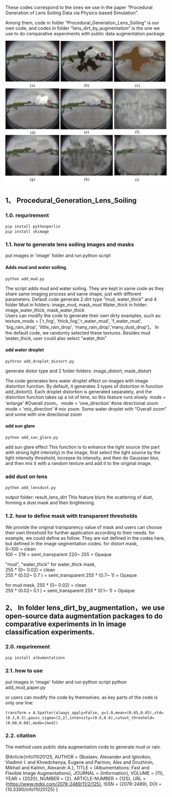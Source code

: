 These codes correspond to the ones we use in the paper “Procedural Generation of Lens Soiling Data via Physics-based Simulation”.

Among them, code in folder “Procedural_Generation_Lens_Soiling” is our own code, and codes in folder “lens_dirt_by_augmentation” is the one we use to do comparative experiments with public data augmentation package.

![Example Image](images/fig1.png)

## 1、 Procedural_Generation_Lens_Soiling 
### 1.0. requrirement
	pip install pythonperlin
	pip install skimage

### 1.1. how to generate lens soiling images and masks

put images in 'image' folder and run python script
#### Adds mud and water soiling.
	python add_mud.py
The script adds mud and water soiling. They are kept in same code as they share same imaging process and same shape, just with different parameters.
Default code generate 2 dirt type ”mud, water_thick” and 4 folder
		Mud in folders:  image_mud, mask_mud
		Water_thick in folder:  image_water_thick, mask_water_thick	   
Users can modify the code to generate their own dirty examples, such as:
texture_mods = ['r_fog', 'thick_fog','r_water_mud',  'f_water_mud',  'big_rain_drop', 'little_rain_drop', 'many_rain_drop','many_dust_drop']。 In the default code, we randomly selected these textures.
Besides mud \water_thick, user could also select “water_thin”

#### add water droplet		
	pythron add_droplet_distort.py
generate distor type and 2 folder
	folders:  image_distort, mask_distort

The code generates lens water droplet effect on images with image distortion function. By default, it generates 3 types of distortion in function add_distort(). Each droplet distortion is generated separately, and the distortion function takes up a lot of time, so this feature runs slowly. 
mode = 'enlarge'  #Overall zoom。
mode = 'one_direction'   #one directional zoom
mode = 'mix_direction' # mix zoom. Some water droplet with “Overall zoom” and some with one directional zoom
#### add sun glare
	python add_sun_glare.py
add sun glare effect
This function is to enhance the light source (the part with strong light intensity) in the image, first select the light source by the light intensity threshold, increase its intensity, and then do Gaussian blur, and then mix it with a random texture and add it to the original image.
### add dust on lens
	python add_lensdust.py
output folder: result_lens_dirt
This feature blurs the scattering of dust, forming a dust mask and then brightening.

### 1.2. how to define mask with transparent thresholds
We provide the original transparency value of mask and users can choose their own threshold for further application according to their needs.
for example, we could define as follow. They are not defined in the codes here, but defined in the image segmentation codes.
for distort mask,  
       0~100   = clean    
       100 ~ 219  = semi_transparent
       220~ 255  = Opaque

"mud", "water_thick"
for water_thick mask,  
       255 * (0~ 0.02) = clean    
       255 * (0.02~ 0.7 )  = semi_transparent
       255 * (0.7~ 1)  = Opaque

for mud mask,
	       255 * (0~ 0.02) = clean    
       255 * (0.02~ 0.1 )  = semi_transparent
           255 * (0.1~ 1)  = Opaque

## 2、 In folder lens_dirt_by_augmentation，we use open-source data augmentation packages to do comparative experiments in In image classification experiments.

### 2.0. requrirement
	pip install albumentations
### 2.1. how to use
put images in 'image' folder and run python script
	python add_mud_paper.py

or users can modify the code by themselves. as key parts of the code is only one line:

	transform = A.Spatter(always_apply=False, p=1.0,mean=(0.65,0.65),std=(0.3,0.3),gauss_sigma=(2,2),intensity=(0.6,0.6),cutout_threshold=(0.68,0.68),mode=[mod])

### 2.2. citation
The method uses public data augmentation code to generate mud or rain.

@Article{info11020125,
    AUTHOR = {Buslaev, Alexander and Iglovikov, Vladimir I. and Khvedchenya, Eugene and Parinov, Alex and Druzhinin, Mikhail and Kalinin, Alexandr A.},
    TITLE = {Albumentations: Fast and Flexible Image Augmentations},
    JOURNAL = {Information},
    VOLUME = {11},
    YEAR = {2020},
    NUMBER = {2},
    ARTICLE-NUMBER = {125},
    URL = {https://www.mdpi.com/2078-2489/11/2/125},
    ISSN = {2078-2489},
    DOI = {10.3390/info11020125}
}
